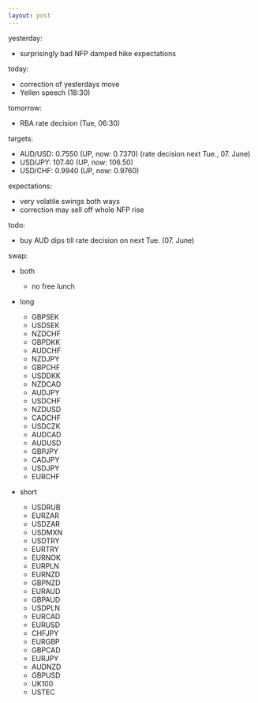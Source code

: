 ```yaml
---
layout: post
---
```


yesterday:

* surprisingly bad NFP damped hike expectations


today:

* correction of yesterdays move
* Yellen speech (18:30)


tomorrow:

* RBA rate decision (Tue, 06:30)


targets:

* AUD/USD: 0.7550 (UP, now: 0.7370) (rate decision next Tue., 07. June)
* USD/JPY: 107.40 (UP, now: 106.50)
* USD/CHF: 0.9940 (UP, now: 0.9760)


expectations:

* very volatile swings both ways
* correction may sell off whole NFP rise


todo:

* buy AUD dips till rate decision on next Tue. (07. June)




swap:

* both
	* no free lunch
	
* long
	* GBPSEK
	* USDSEK
	* NZDCHF
	* GBPDKK
	* AUDCHF
	* NZDJPY
	* GBPCHF
	* USDDKK
	* NZDCAD
	* AUDJPY
	* USDCHF
	* NZDUSD
	* CADCHF
	* USDCZK
	* AUDCAD
	* AUDUSD
	* GBPJPY
	* CADJPY
	* USDJPY
	* EURCHF

* short
	* USDRUB
	* EURZAR
	* USDZAR
	* USDMXN
	* USDTRY
	* EURTRY
	* EURNOK
	* EURPLN
	* EURNZD
	* GBPNZD
	* EURAUD
	* GBPAUD
	* USDPLN
	* EURCAD
	* EURUSD
	* CHFJPY
	* EURGBP
	* GBPCAD
	* EURJPY
	* AUDNZD
	* GBPUSD
	* UK100
	* USTEC
